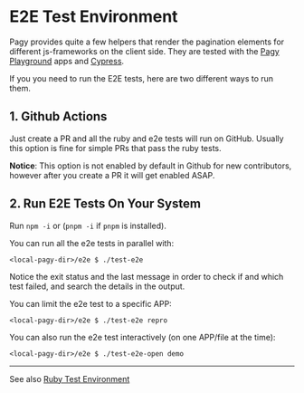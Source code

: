 # E2E Test Environment

Pagy provides quite a few helpers that render the pagination elements for different js-frameworks on the client side. They are
tested with the [Pagy Playground](https://ddnexus.github.io/pagy/playground/) apps and [Cypress](https://www.cypress.io).

If you you need to run the E2E tests, here are two different ways to run them.

## 1. Github Actions

Just create a PR and all the ruby and e2e tests will run on GitHub. Usually this option is fine for simple PRs that pass the ruby
tests.

**Notice**: This option is not enabled by default in Github for new contributors, however after you create a PR it will get
enabled ASAP.

## 2. Run E2E Tests On Your System

Run `npm -i` or (`pnpm -i` if `pnpm` is installed).

You can run all the e2e tests in parallel with:

```shell
<local-pagy-dir>/e2e $ ./test-e2e
```

Notice the exit status and the last message in order to check if and which test failed, and search the details in the output.

You can limit the e2e test to a specific APP:

```shell
<local-pagy-dir>/e2e $ ./test-e2e repro
```

You can also run the e2e test interactively (on one APP/file at the time):

```shell
<local-pagy-dir>/e2e $ ./test-e2e-open demo
```
---

See also [Ruby Test Environment](https://github.com/ddnexus/pagy/tree/master/test)
